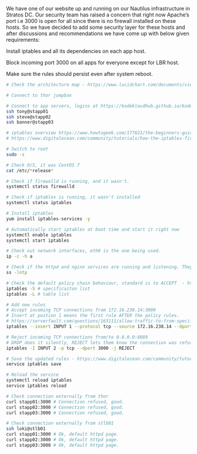 We have one of our website up and running on our Nautilus infrastructure in Stratos DC. Our security team has raised a concern that right now Apache’s port i.e 3000 is open for all since there is no firewall installed on these hosts. So we have decided to add some security layer for these hosts and after discussions and recommendations we have come up with below given requirements:


Install iptables and all its dependencies on each app host.

Block incoming port 3000 on all apps for everyone except for LBR host.

Make sure the rules should persist even after system reboot.


```bash
# Check the architecture map - https://www.lucidchart.com/documents/view/58e22de2-c446-4b49-ae0f-db79a3318e97/0_0

# Connect to thor jumpbox

# Connect to app servers, logins at https://kodekloudhub.github.io/kodekloud-engineer/docs/projects/nautilus
ssh tony@stapp01
ssh steve@stapp02
ssh banner@stapp03

# iptables overview https://www.howtogeek.com/177621/the-beginners-guide-to-iptables-the-linux-firewall/
# https://www.digitalocean.com/community/tutorials/how-the-iptables-firewall-works

# Switch to root
sudo -s

# Check O/S, it was CentOS 7
cat /etc/*release*

# Check if firewalld is running, and it wasn't.
systemctl status firewalld

# Check if iptables is running, it wasn't installed
systemctl status iptables

# Install iptables
yum install iptables-services -y

# Automatically start iptables at boot time and start it right now
systemctl enable iptables
systemctl start iptables

# Check out network interfaces, eth0 is the one being used.
ip -c -h a

# Check if the httpd and nginx services are running and listening. They were, on 8089 and 8098 respectively
ss -lntp

# Check the default policy chain behaviour, standard is to ACCEPT  - https://www.digitalocean.com/community/tutorials/how-to-list-and-delete-iptables-firewall-rules
iptables -S # specificaiton list
iptables -L # table list

# Add new rules
# Accept incoming TCP connections from 172.16.238.14:3000
# Insert at postion 1 means the first rule AFTER the policy rules.
# https://serverfault.com/questions/163111/allow-traffic-to-from-specific-ip-with-iptables
iptables --insert INPUT 1 --protocol tcp --source 172.16.238.14 --dport 3000 --jump ACCEPT

# Reject incoming TCP connections from/to 0.0.0.0:8089
# DROP does it silently, REJECT lets them know the connection was refused.
iptables -I INPUT 2 -p tcp --dport 3000 -j REJECT

# Save the updated rules - https://www.digitalocean.com/community/tutorials/iptables-essentials-common-firewall-rules-and-commands
service iptables save

# Reload the service
systemctl reload iptables
service iptables reload

# Check connection externally from thor
curl stapp01:3000 # Connection refused, good.
curl stapp02:3000 # Connection refused, good.
curl stapp03:3000 # Connection refused, good.

# Check connection externally from stlb01
ssh loki@stlb01
curl stapp01:3000 # Ok, default httpd page.
curl stapp02:3000 # Ok, default httpd page.
curl stapp03:3000 # Ok, default httpd page.
```
